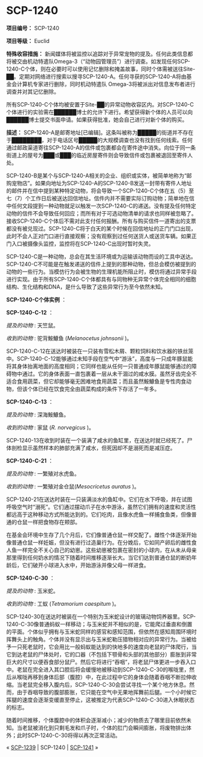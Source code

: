# SCP-1240
                        


**项目编号：** SCP-1240

**项目等级：** Euclid

**特殊收容措施：** 新闻媒体将被监控以追踪对于异常宠物的提及。任何此类信息都将被交由机动特遣队Omega-3（“动物园管理员”）进行调查。如发现任何SCP-1240-C个体，则在必要时可以使用记忆删除和掩盖故事，同时个体需被送往Site-██。定期对网络进行搜索以搜寻SCP-1240-A。任何寻获的SCP-1240-A将由基金会计算机专家进行删除，同时机动特遣队 Omega-3将被派出对信息发布者进行调查并对其记忆删除。

所有SCP-1240-C个体均被安置于Site-██的异常动物收容区内。对SCP-1240-C个体进行的实验需在██████博士的允许下进行。希望获得新个体的人员可以向██████博士提交书面申请。如果获得批准，她会自己进行对新个体的购买。

**描述：** SCP-1240-A是邮寄地址[已编辑]。这条叫被称为█████的街道并不存在于████████，对于电话区号█████的大规模调查也没有找到任何线索。任何通过邮政渠道寄往SCP-1240-A的信件或包裹都会在寄件途中消失。向位于同一条街道上的屋号为███或███的临近房屋寄件则会导致信件或包裹被退回至寄件人处。

SCP-1240-B是某个与SCP-1240-A相关的企业、组织或实体，被简单地称为“邮购宠物店”。如果向地址为SCP-1240-A的SCP-1240-B发送一封带有寄件人地址的邮件并在信中提到某种特定动物，将会导致一个SCP-1240-C个体在五（5）至七（7）个工作日后被送达回信地址。信件内并不需要实际订购动物；简单地在信中任何文段提到一种动物就足以触发一次SCP-1240-C的递送。没有提及任何特定动物的信件不会导致任何回应；而所有对于可选动物清单的请求也同样被忽略了。接收SCP-1240-C个体后不需对此支付任何报酬。所有与购买信件一道寄出的支票都没有被兑现过。SCP-1240-C将于白天的某个时候在回信地址的正门门口出现，此时不会人正对门口进行直接观察；没有观察到过任何送货人或送货车辆。如果正门入口被摄像头监控，监控将在SCP-1240-C出现时暂时失灵。

SCP-1240-C是一种动物，总会在其生活环境或为运输该动物而设的工具中送达。SCP-1240-C不可能是在触发递送的信件上提到的那种动物，但总会模仿被提到的动物的一些行为。当模仿行为会被生物的生理机能所阻止时，模仿将通过异常手段进行实现。由于所有SCP-1240-C个体都具有与同物种无异常个体完全相同的细胞结构、生化结构和DNA，是什么导致了这些异常行为至今依然未知。

**SCP-1240-C个体实例** ：

**SCP-1240-C-12** ：

*提及的动物* : 天竺鼠。

*收到的动物* : 驼背鮟鱇鱼 (*Melanocetus johnsonii* )。

SCP-1240-C-12在送达时被装在一只装有雪松木屑、颗粒饲料和饮水器的铁丝笼中。SCP-1240-C-12能够通过未知手段在空气中“游泳”，高度与一只成年豚鼠能将其身体抬离地面的高度相同；它同样也能从任何一只普通成年豚鼠能够通过的障碍物中通过。它的身体表面一直包裹着一层从未干涸过的咸水膜。虽然牙齿完全不适合食用蔬菜，但它却能够毫无困难地食用蔬菜；而且虽然鮟鱇鱼是专性肉食动物，但该个体已经在饮食完全由蔬菜构成的条件下存活了一年多。

**SCP-1240-C-13** ：

*提及的动物* : 深海鮟鱇鱼。

*收到的动物* : 家鼠 (*R. norvegicus* )。

SCP-1240-13在收到时装在一个装满了咸水的鱼缸里，在送达时就已经死了。尸体剖检显示虽然样本的肺部充满了咸水，但死因却不是溺死而是减压症。

**SCP-1240-C-21** ：

*提及的动物* : 一繁殖对水虎鱼。

*收到的动物* : 一繁殖对金仓鼠(*Mesocricetus auratus* )。

SCP-1240-21在送达时装在一只装满淡水的鱼缸中。它们在水下呼吸，并在试图呼吸空气时“溺死”。它们通过摆动爪子在水中游泳，虽然它们拥有的速度和灵活性都远高于这种移动方式所能达到的。它们吃肉，且像水虎鱼一样捕食鱼类，但像普通的仓鼠一样把食物存在颊部。

在基金会环境中生存了几个月后，它们像普通仓鼠一样交配了。雌性个体逐渐开始像普通仓鼠一样妊娠，但没有进行过造巢行为。在分娩后，它如同产卵后的雌性食人鱼一样完全不关心自己的幼崽。这些幼崽被包裹在密封的小球内，在从未从母亲那里得到任何奶水的情况下随着时间推移逐渐长大。当它们达到普通仓鼠的断奶年龄后，它们破开小球进入水中，开始游泳并像父母一样进食。

**SCP-1240-C-30** ：

*提及的动物* : 玉米蛇。

*收到的动物* : 工蚁 (*Tetramorium caespitum* )。

SCP-1240-30在送达时被装在一个特别为玉米蛇设计的玻璃动物饲养器里。SCP-1240-C-30像普通蚂蚁一样移动；与玉米蛇并不相似的是，它能爬过垂直和倒置的平面。个体似乎拥有与玉米蛇同样的感官和感知范围，但依然在感知周围环境时挥舞头上的触角。个体并没有显示出与玉米蛇勒压猎物相对应的异常行为。当被给予一只死老鼠时，它会用比一般蚂蚁能达到的快地多的速度向老鼠的尸体爬行，当它到达老鼠的尸体处时，它的口器（不包括下颚骨和头部的其他部分）膨胀到非常巨大的尺寸以便吞食部分鼠尸。然后它将进行“吞咽”，将老鼠尸体更进一步吞入口中。老鼠在完全进入其口腔后将会缓慢地被移动到SCP-1240-C-30的喉咙里，然后从喉咙再移到身体后部（腹腔）中，在此过程中它的身体会随着吞咽不断拉伸收缩。当老鼠完全移入腹内后，SCP-1240-C-30会尝试寻找一个某个地方休息。然而，由于吞咽导致的腹部膨胀，它只能在空气中无果地挥舞前后腿。一个小时候它挥腿的速度会逐渐变缓直至停止，这被推定为代表SCP-1240-C-30进入休眠状态的标志。

随着时间推移，个体腹腔中的体积会逐渐减小；减少的物质去了哪里目前依然未知。当老鼠被消化到只剩毛发和爪子时，个体的肛门会瞬间膨胀，将废物排出体外；此时SCP-1240-C-30将得以再次正常活动。



« [SCP-1239](/scp-1239) | SCP-1240 | [SCP-1241](/scp-1241) »





                    